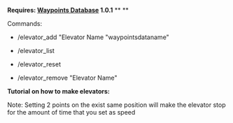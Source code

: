 **Requires: [Waypoints Database](http://oxidemod.org/plugins/waypoints-database.982/) 1.0.1**
**
**

Commands:

- /elevator_add "Elevator Name "waypointsdataname"

- /elevator_list

- /elevator_reset

- /elevator_remove "Elevator Name"

**Tutorial on how to make elevators:**


Note: Setting 2 points on the exist same position will make the elevator stop for the amount of time that you set as speed